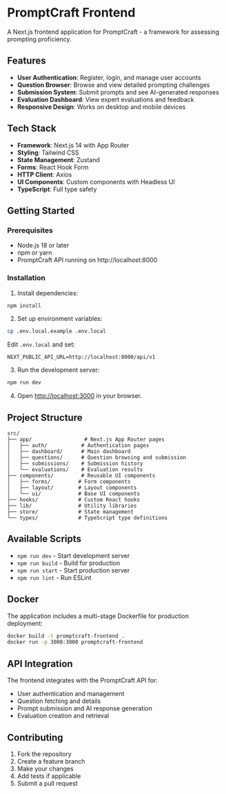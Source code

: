 # PromptCraft Frontend

A Next.js frontend application for PromptCraft - a framework for assessing prompting proficiency.

## Features

- **User Authentication**: Register, login, and manage user accounts
- **Question Browser**: Browse and view detailed prompting challenges
- **Submission System**: Submit prompts and see AI-generated responses
- **Evaluation Dashboard**: View expert evaluations and feedback
- **Responsive Design**: Works on desktop and mobile devices

## Tech Stack

- **Framework**: Next.js 14 with App Router
- **Styling**: Tailwind CSS
- **State Management**: Zustand
- **Forms**: React Hook Form
- **HTTP Client**: Axios
- **UI Components**: Custom components with Headless UI
- **TypeScript**: Full type safety

## Getting Started

### Prerequisites

- Node.js 18 or later
- npm or yarn
- PromptCraft API running on http://localhost:8000

### Installation

1. Install dependencies:
```bash
npm install
```

2. Set up environment variables:
```bash
cp .env.local.example .env.local
```

Edit `.env.local` and set:
```
NEXT_PUBLIC_API_URL=http://localhost:8000/api/v1
```

3. Run the development server:
```bash
npm run dev
```

4. Open [http://localhost:3000](http://localhost:3000) in your browser.

## Project Structure

```
src/
├── app/                 # Next.js App Router pages
│   ├── auth/           # Authentication pages
│   ├── dashboard/      # Main dashboard
│   ├── questions/      # Question browsing and submission
│   ├── submissions/    # Submission history
│   └── evaluations/    # Evaluation results
├── components/         # Reusable UI components
│   ├── forms/         # Form components
│   ├── layout/        # Layout components
│   └── ui/            # Base UI components
├── hooks/             # Custom React hooks
├── lib/               # Utility libraries
├── store/             # State management
└── types/             # TypeScript type definitions
```

## Available Scripts

- `npm run dev` - Start development server
- `npm run build` - Build for production
- `npm run start` - Start production server
- `npm run lint` - Run ESLint

## Docker

The application includes a multi-stage Dockerfile for production deployment:

```bash
docker build -t promptcraft-frontend .
docker run -p 3000:3000 promptcraft-frontend
```

## API Integration

The frontend integrates with the PromptCraft API for:

- User authentication and management
- Question fetching and details
- Prompt submission and AI response generation
- Evaluation creation and retrieval

## Contributing

1. Fork the repository
2. Create a feature branch
3. Make your changes
4. Add tests if applicable
5. Submit a pull request